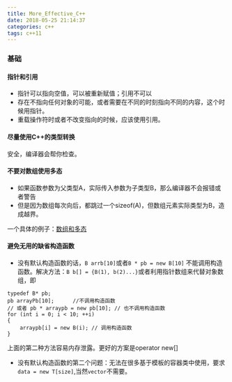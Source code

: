 ```yaml
---
title: More_Effective_C++
date: 2018-05-25 21:14:37
categories: c++
tags: c++11
---
```


### 基础
#### 指针和引用
- 指针可以指向空值，可以被重新赋值；引用不可以
- 存在不指向任何对象的可能，或者需要在不同的时刻指向不同的内容，这个时候用指针。
- 重载操作符时或者不改变指向的时候，应该使用引用。
#### 尽量使用C++的类型转换
安全，编译器会帮你检查。
#### 不要对数组使用多态
- 如果函数参数为父类型A，实际传入参数为子类型B，那么编译器不会报错或者警告
- 但是因为数组每次向后，都跳过一个sizeof(A)，但数组元素实际类型为B，造成越界。
<!-- more -->
一个具体的例子：[数组和多态](https://github.com/obviouskkk/codes_cplusplus/blob/master/More_effective_cpp/item_3_ArrayPolymorphism.cpp)

#### 避免无用的缺省构造函数
- 没有默认构造函数的话，`B arrb[10]`或者`B * pb = new B[10]` 不能调用构造函数。解决方法：`B b[] = {B(1), b(2)...}`或者利用指针数组来代替对象数组，即
```
typedef B* pb;
pb arrayPb[10];      //不调用构造函数
// 或者 pb * arraypb = new pb[10]; // 也不调用构造函数
for (int i = 0; i < 10; ++i)
{
	arraypb[i] = new B(i); // 调用构造函数
} 
```
上面的第二种方法容易内存泄露。更好的方案是operator new[]

- 没有默认构造函数的第二个问题：无法在很多基于模板的容器类中使用，要求`data = new T[size]`,当然`vector`不需要。

